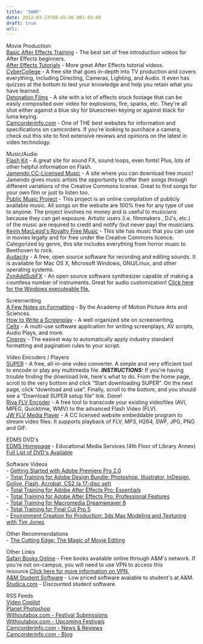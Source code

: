 ```yaml
---
title: 'SWAP'
date: 2012-03-23T08:45:00.001-05:00
draft: true
url: 
---
```


Movie Production:  
[Basic After Effects Training](http://www.videocopilot.net/basic/index.html) - The best set of free introduction videos for After Effects beginners.  
[After Effects Tutorials](http://www.videocopilot.net/tutorials.html) - More great After Effects tutorial videos.  
[CyberCollege](http://www.cybercollege.com/tvp_ind.htm) - A free site that goes in-depth into TV production and covers everything, including Directing, Cameras, Lighting, and Audio. It even has quizzes at the bottom to test your knowledge and help you retain what you have learned.  
[Detonation Films](http://www.detonationfilms.com/) - A site with a lot of effects stock footage that can be easily composited over video for explosions, fire, sparks, etc. They're all shot either against a blue sky for bluescreen keying or against black for luma keying.  
[Camcorderinfo.com](http://www.camcorderinfo.com/) - One of THE best websites for information and specifications on camcorders. If you're looking to purchace a camera, check out this site to find extensive reviews and opinions on the latest in video technology.

Music/Audio  
[Flash Kit](http://www.flashkit.com/) - A great site for sound FX, sound loops, even fonts! Plus, lots of other helpful information on Flash.  
[Jamendo CC-Licensed Music](http://www.jamendo.com/en/) - A site where you can download free music! Jamendo gives music artists the opportunity to offer their songs through different variations of the Creative Commons license. Great to find songs for your own film or just to listen too.  
[Public Music Project](http://www.loganlproductions.com/pmp.html) - This project is an online compilation of publicly available music. All songs on the website are 100% free for any type of use to anyone. The project involves no money and is useful to musicians because they can get exposure. Artistic users (i.e. filmmakers , DJ's, etc.) of the music are required to credit and notify (but never pay) the musicians.  
[Kevin MacLeod's Royalty Free Music](http://incompetech.com/m/c/royalty-free/) - This site has music that you can use in movies legally and for free under the Creative Commons licence. Categorized by genre, this site includes everything from horror music to Beethoven to rock.  
[Audacity](http://audacity.sourceforge.net/) - A free, open source software for recording and editing sounds. It is available for Mac OS X, Microsoft Windows, GNU/Linux, and other operating systems.  
[ZynAddSubFX](http://zynaddsubfx.sourceforge.net/) - An open source software synthesizer capable of making a countless number of instruments. Great for audio customization! [Click here for the Windows executeable file.](http://sourceforge.net/project/downloading.php?group_id=62934&use_mirror=superb-east&filename=Setup_ZynAddSubFX-2.2.0.exe&43763981)

Screenwriting  
[A Few Notes on Formatting](http://www.oscars.org/nicholl/format.html) - By the Academy of Motion Picture Arts and Sciences.  
[How to Write a Screenplay](http://www.screenwriting.info/) - A well organized site on screenwriting.  
[Celtx](http://www.celtx.com/) - A multi-use software application for writing screenplays, AV scripts, Audio Plays, and more.  
[Cinergy](http://www.mindstarprods.com/cinergy/ScriptEditor.html) - The easiest way to automatically apply industry standard formatting and pagination rules to your script.

Video Encoders / Players  
[SUPER](http://www.erightsoft.com/SUPER.html) - A free, all-in-one video converter. A simple and very efficient tool to encode or play any multimedia file. _**INSTRUCTIONS:**_ If you're having trouble finding the download link, here's what to do. From the home page, scroll to the very bottom and click “Start downloading SUPER”. On the next page, click “download and use”. Finally, scroll to the bottom, and you should see a “Download SUPER setup file” link. Done!  
[Riva FLV Encoder](http://www.rivavx.com/?encoder) - A free tool to transcode your existing videofiles (AVI, MPEG, Quicktime, WMV) to the advanced Flash Video (FLV).  
[JW FLV Media Player](http://www.jeroenwijering.com/?item=JW_FLV_Player) - A CC licensed website embeddable program to stream video files. It supports playback of FLV, MP3, H264, SWF, JPG, PNG and GIF.

EDMS DVD's  
[EDMS Homepage](http://library.tamu.edu/services/audio-video-services-collections/) - Educational Media Services (4th Floor of Library Annex)  
[Full List of DVD's Available](https://libcat.tamu.edu/cgi-bin/Pwebrecon.cgi?DB=local&SL=none&Search_Arg=dvd+and+videorecording&SL=Submit%26LOCA%3DEducation+and+Media+Services%7C1&Search_Code=CMD&CNT=50)

Software Videos  
\- [Getting Started with Adobe Premiere Pro 2.0](https://libcat.tamu.edu/cgi-bin/Pwebrecon.cgi?DB=local&BBID=2942708)  
\- [Total Training for Adobe Design Bundle: Photoshop, Illustrator, InDesign, Golive, Flash, Acrobat, CS2 (a 17-disc set)](https://libcat.tamu.edu/cgi-bin/Pwebrecon.cgi?DB=local&BBID=2773875)  
\- [Total Training for Adobe After Effects Pro: Essentials](https://libcat.tamu.edu/cgi-bin/Pwebrecon.cgi?DB=local&BBID=2773895)  
\- [Total Training for Adobe After Effects Pro: Professional Features](https://libcat.tamu.edu/cgi-bin/Pwebrecon.cgi?DB=local&BBID=2773898)  
\- [Total Training for Macromedia Dreamweaver 8](https://libcat.tamu.edu/cgi-bin/Pwebrecon.cgi?DB=local&BBID=2773902)  
\- [Total Training for Final Cut Pro 5](https://libcat.tamu.edu/cgi-bin/Pwebrecon.cgi?DB=local&BBID=2773907)  
\- [Environment Creation for Production: 3ds Max Modeling and Texturing with Tim Jones](https://libcat.tamu.edu/cgi-bin/Pwebrecon.cgi?DB=local&BBID=2820502)

Other Recommendations  
\- [The Cutting Edge: The Magic of Movie Editing](https://libcat.tamu.edu/cgi-bin/Pwebrecon.cgi?DB=local&BBID=2777791)

Other Links  
[Safari Books Online](http://proquest.safaribooksonline.com/) - Free books available online through A&M's network. If you're not on-campus, you will need to use VPN to access this resource.[Click here for more information on VPN.](https://net.tamu.edu/network/vpn/vpn.html)  
[A&M Student Software](http://software.tamu.edu/) - Low priced software avaiable to student's at A&M.  
[Studica.com](http://www.studica.com/) - Discounted student software.

RSS Feeds  
[Video Copilot](http://www.videocopilot.net/siteblog/?feed=atom)  
[Planet Photoshop](http://feeds.feedburner.com/planetphotoshop)  
[Withoutabox.com - Festival Submissions](http://www.withoutabox.com/rss/openfestivals.php)  
[Withoutabox.com - Upcoming Festivals](http://www.withoutabox.com/rss/upcoming.php)  
[Camcorderinfo.com - News & Reviews](http://www.camcorderinfo.com/rss.php)  
[Camcorderinfo.com - Blog](http://www.camcorderinfo.com/rss-blog.php)
